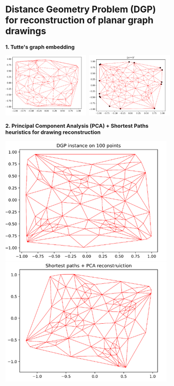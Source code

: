 # Distance Geometry Problem (DGP) for reconstruction of planar graph drawings   

### 1. Tutte's graph embedding
<!DOCTYPE html>
<html>
<head>
	<title>Two Images Side by Side</title>
	<style>
		.image-container {
			display: flex;
			flex-direction: row;
		}
		.image-container img {
			display: inline-block;
			margin-right: 10px;
			max-width: 50%;
			height: auto;
		}
	</style>
</head>
<body>
	<div class="image-container">
		<img src="https://github.com/Nikita-Dudorov/DGP_planar_graph/blob/main/images/trian100.png" alt="Image 1">
		<img src="https://github.com/Nikita-Dudorov/DGP_planar_graph/blob/main/images/tutte100.png" alt="Image 2">
	</div>
</body>
<html>

### 2. Principal Component Analysis (PCA) + Shortest Paths heuristics for drawing reconstruction
![](https://github.com/Nikita-Dudorov/DGP_planar_graph/blob/main/images/Instance100.png)
![](https://github.com/Nikita-Dudorov/DGP_planar_graph/blob/main/images/FW_PCA100.png)
